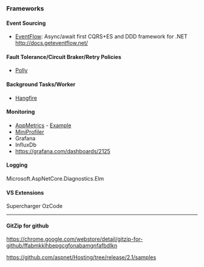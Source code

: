 ### Frameworks

#### Event Sourcing

  * [EventFlow](https://github.com/eventflow/EventFlow):  Async/await first CQRS+ES and DDD framework for .NET http://docs.geteventflow.net/ 
  
#### Fault Tolerance/Circuit Braker/Retry Policies

  * [Polly](https://github.com/App-vNext/Polly)
  
  #### Background Tasks/Worker

  * [Hangfire](https://www.hangfire.io/)
  
#### Monitoring

* [AppMetrics](https://www.app-metrics.io/) - [Example](https://github.com/devbrsa/C-Sharp-7-and-NET-Core-2-High-Performance/tree/master/Chapter09/SampleWebApp)
* [MiniProfiler](https://miniprofiler.com/)
* Grafana
* InfluxDb
* https://grafana.com/dashboards/2125


#### Logging

Microsoft.AspNetCore.Diagnostics.Elm

#### VS Extensions

Supercharger
OzCode

---
 
#### GitZip for github
https://chrome.google.com/webstore/detail/gitzip-for-github/ffabmkklhbepgcgfonabamgnfafbdlkn

https://github.com/aspnet/Hosting/tree/release/2.1/samples
